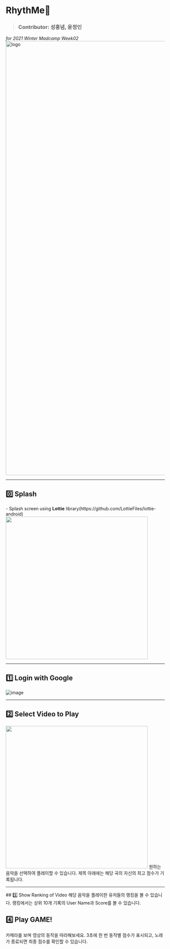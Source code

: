 # RhythMe🎵

> ### Contributor: 성홍념, 윤정인
*for 2021 Winter Madcamp Week02*   
<img width="1371" alt="logo" src="https://user-images.githubusercontent.com/54874529/148935526-a0b135bc-6ad9-49f5-b032-395b8800bd3a.png"> <br/>


<hr/>

<h2> 0️⃣ Splash </h2>
- Splash screen using <b>Lottie</b> library(https://github.com/LottieFiles/lottie-android)    
<img src="https://user-images.githubusercontent.com/54874529/148937057-d8db4c35-77b4-4c16-b8d1-f301cc86db2f.gif" height="450px"/>


<hr/>

## 1️⃣ Login with Google
![image](https://user-images.githubusercontent.com/54874529/148936613-3812b4ee-cc1f-4998-8329-6d1c1515e1d9.png)


<hr/>

## 2️⃣ Select Video to Play
<img src="" height="450px"/>
원하는 음악을 선택하여 플레이할 수 있습니다.
제목 아래에는 해당 곡의 자신의 최고 점수가 기록됩니다.


<hr/>
## 3️⃣ Show Ranking of Video
해당 음악을 플레이한 유저들의 랭킹을 볼 수 있습니다.
랭킹에서는 상위 10개 기록의 User Name과 Score를 볼 수 있습니다.   


## 4️⃣ Play GAME!
카메라를 보며 영상의 동작을 따라해보세요.
3초에 한 번 동작별 점수가 표시되고, 노래가 종료되면 최종 점수를 확인할 수 있습니다.
